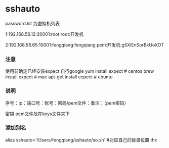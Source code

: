 # sshauto
password.lst 为虚拟机列表

1:192.168.56.12:20001:root:root:开发机

2:192.168.56.65:10001:fengqiang:fengqiang.pem:开发机:g5XiEnSorBkUoXOT

### 注意
使用前确定已经安装expect 自行google 
yum install expect # centos
brew install expect # mac
apt-get install ecpect # ubuntu

### 说明

序号：ip：端口号：账号：密码/pem文件：备注：（pem密码）

密钥 pem文件放在keys文件夹下

### 添加别名

alias sshauto='/Users/fengqiang/sshauto/so.sh' #对应自己的目录位置
thx 
